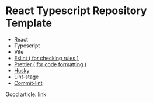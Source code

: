 # React Typescript Repository Template

- React
- Typescript
- Vite
- [Eslint ( for checking rules )](https://github.com/prettier/eslint-config-prettier#installation)
- [Prettier ( for code formatting )](https://prettier.io/docs/en/install.html)
- [Husky](https://prettier.io/docs/en/install.html#git-hooks)
- Lint-stage
- [Commit-lint](https://github.com/conventional-changelog/commitlint)


Good article: [link](https://andrebnassis.medium.com/setting-eslint-on-a-react-typescript-project-2021-1190a43ffba)
